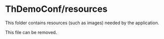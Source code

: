 # ThDemoConf/resources

This folder contains resources (such as images) needed by the application. 

This file can be removed.
